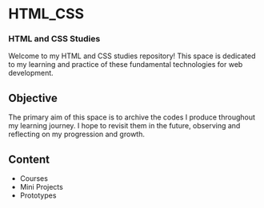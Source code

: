 # HTML_CSS
### HTML and CSS Studies

Welcome to my HTML and CSS studies repository! This space is dedicated to 
my learning and practice of these fundamental technologies for web development.

## Objective
The primary aim of this space is to archive the codes I produce throughout my learning journey. I hope to revisit them in the future, observing and reflecting on my progression and growth.

## Content
- Courses
- Mini Projects
- Prototypes


